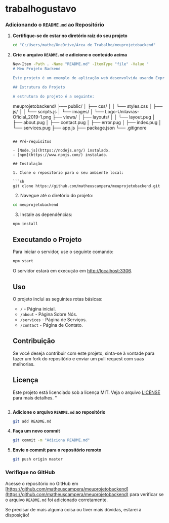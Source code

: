# trabalhogustavo

### Adicionando o `README.md` ao Repositório

1. **Certifique-se de estar no diretório raiz do seu projeto**

    ```sh
    cd "C:/Users/mathe/OneDrive/Área de Trabalho/meuprojetobackend"
    ```

2. **Crie o arquivo `README.md` e adicione o conteúdo acima**

    ```sh
    New-Item -Path . -Name "README.md" -ItemType "file" -Value "
    # Meu Projeto Backend

    Este projeto é um exemplo de aplicação web desenvolvida usando Express.js e Pug. Ele inclui funcionalidades básicas de um site, como páginas de início, sobre, serviços e contato.

    ## Estrutura do Projeto

    A estrutura do projeto é a seguinte:

    ```
    meuprojetobackend/
    ├── public/
    │   ├── css/
    │   │   └── styles.css
    │   ├── js/
    │   │   └── scripts.js
    │   └── images/
    │       └── Logo-Unilavras-Oficial_2019-1.png
    ├── views/
    │   ├── layouts/
    │   │   └── layout.pug
    │   ├── about.pug
    │   ├── contact.pug
    │   ├── error.pug
    │   ├── index.pug
    │   └── services.pug
    ├── app.js
    ├── package.json
    └── .gitignore
    ```

    ## Pré-requisitos

    - [Node.js](https://nodejs.org/) instalado.
    - [npm](https://www.npmjs.com/) instalado.

    ## Instalação

    1. Clone o repositório para o seu ambiente local:

    ```sh
    git clone https://github.com/matheuscampera/meuprojetobackend.git
    ```

    2. Navegue até o diretório do projeto:

    ```sh
    cd meuprojetobackend
    ```

    3. Instale as dependências:

    ```sh
    npm install
    ```

    ## Executando o Projeto

    Para iniciar o servidor, use o seguinte comando:

    ```sh
    npm start
    ```

    O servidor estará em execução em [http://localhost:3306](http://localhost:3306).

    ## Uso

    O projeto inclui as seguintes rotas básicas:

    - `/` - Página inicial.
    - `/about` - Página Sobre Nós.
    - `/services` - Página de Serviços.
    - `/contact` - Página de Contato.

    ## Contribuição

    Se você deseja contribuir com este projeto, sinta-se à vontade para fazer um fork do repositório e enviar um pull request com suas melhorias.

    ## Licença

    Este projeto está licenciado sob a licença MIT. Veja o arquivo [LICENSE](LICENSE) para mais detalhes.
    "
    ```

3. **Adicione o arquivo `README.md` ao repositório**

    ```sh
    git add README.md
    ```

4. **Faça um novo commit**

    ```sh
    git commit -m "Adiciona README.md"
    ```

5. **Envie o commit para o repositório remoto**

    ```sh
    git push origin master
    ```

### Verifique no GitHub

Acesse o repositório no GitHub em [https://github.com/matheuscampera/meuprojetobackend](https://github.com/matheuscampera/meuprojetobackend) para verificar se o arquivo `README.md` foi adicionado corretamente.

Se precisar de mais alguma coisa ou tiver mais dúvidas, estarei à disposição!
